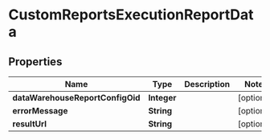 

# CustomReportsExecutionReportData


## Properties

| Name | Type | Description | Notes |
|------------ | ------------- | ------------- | -------------|
|**dataWarehouseReportConfigOid** | **Integer** |  |  [optional] |
|**errorMessage** | **String** |  |  [optional] |
|**resultUrl** | **String** |  |  [optional] |



